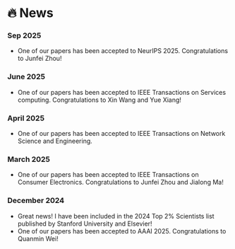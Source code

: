 # 🔥 News

### Sep 2025
- One of our papers has been accepted to NeurIPS 2025. Congratulations to Junfei Zhou!
### June 2025
- One of our papers has been accepted to IEEE Transactions on Services computing. Congratulations to Xin Wang and Yue Xiang!
### April 2025
- One of our papers has been accepted to IEEE Transactions on Network Science and Engineering. 
### March 2025
- One of our papers has been accepted to IEEE Transactions on Consumer Electronics. Congratulations to Junfei Zhou and Jialong Ma!
### December 2024
- Great news! I have been included in the 2024 Top 2% Scientists list published by Stanford University and Elsevier!
- One of our papers has been accepted to AAAI 2025. Congratulations to Quanmin Wei!

<!-- ### December 2023

- **Grant Award** 💰: Delighted to announce my selection for the 2023 National Postdoctoral Research Fellowship Program (Tier C). Celebrating this momentous occasion! 🌟🎉

### November 2023
- **Journal Acceptance** 📚: Thrilled to announce that one of our paper titled "Cooperative Sensing and Heterogeneous Information Fusion in VCPS: A Multi-agent Deep Reinforcement Learning Approach" has been accepted by the prestigious IEEE Transactions on Intelligent Transportation Systems (*T-ITS*)! 🎉🚀
- **Grant Award** 💰: Successfully secured the 74th general project grant from the China Postdoctoral Science Foundation. 

### October 2023
- **Conference Acceptance** : One of our paper titled "Quality-Cost Trade-off on Constructing Logical Views for Vehicular Cyber-Physical Systems: A Deep Reinforcement Learning Approach" has been accepted for presentation at the 2023 IEEE International Symposium on Product Compliance Engineering-Asia (*ISPCE-AS*). 

### September 2023
- **Journal Acceptance** : A paper titled "Cooperative Sensing and Uploading for Quality-Cost Tradeoff of Digital Twins in VEC" has been accepted by the IEEE Transactions on Consumer Electronics (*TCE*). 🎊

### October 2022
- **Journal Acceptance** : A paper titled "Joint Task Offloading and Resource Optimization in NOMA-Based Vehicular Edge Computing: A Game-Theoretic DRL Approach" has been accepted for publication in the Journal of Systems Architecture (*JSA*). 
- **Citation Milestone** 🌟: Reached a significant milestone with 100 citations on <a href="https://scholar.google.com/citations?user=DK5avZUAAAAJ" class="no-underline">Google Scholar</a>. A testament to the impact of our work in the scientific community. 

### September 2022
- **Patent Approval** : Received official approval for an invention patent from the China National Intellectual Property Administration. A proud moment that highlights our innovative contributions. 

### June 2022
- **Conference Acceptance** : Excited to have a conference paper titled "Age of View: A New Metric for Evaluating Heterogeneous Information Fusion in Vehicular Cyber-Physical Systems" accepted at the 2022 IEEE International Conference on Intelligent Transportation Systems (*ITSC*). 
 -->